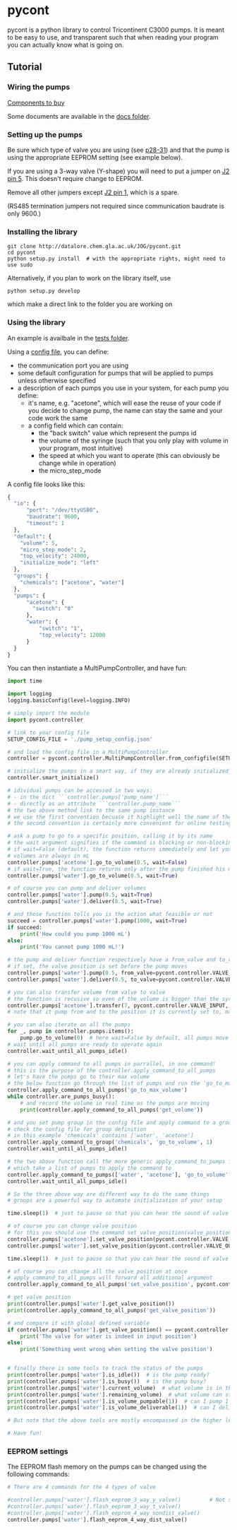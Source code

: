 # pycont

pycont is a python library to control Tricontinent C3000 pumps. It is meant to be easy to use, and transparent such that when reading your program you can actually know what is going on.

## Tutorial

### Wiring the pumps

[Components to buy](docs/useful_links.md)

Some documents are available in the [docs folder](docs).

### Setting up the pumps

Be sure which type of valve you are using (see [p28-31](docs/pumps/tricont%20software%20man.pdf)) and that the pump is using the appropriate EEPROM setting (see example below).

If you are using a 3-way valve (Y-shape) you will need to put a jumper on [J2 pin 5](docs/pumps/pumps_wiring.pdf). This doesn't require change to EEPROM.

Remove all other jumpers except [J2 pin 1](docs/pumps/pumps_wiring.pdf), which is a spare.

(RS485 termination jumpers not required since communication baudrate is only 9600.)


### Installing the library

```
git clone http://datalore.chem.gla.ac.uk/JOG/pycont.git
cd pycont
python setup.py install  # with the appropriate rights, might need to use sudo
```

Alternatively, if you plan to work on the library itself, use
```
python setup.py develop
```
which make a direct link to the folder you are working on

### Using the library

An example is availbale in the [tests folder](tests).

Using a [config file](tests/pump_setup_config.json), you can define:
- the communication port you are using
- some default configuration for pumps that will be applied to pumps unless otherwise specified
- a description of each pumps you use in your system, for each pump you define:
    - it's name, e.g. "acetone", which will ease the reuse of your code if you decide to change pump, the name can stay the same and your code work the same
    - a config field which can contain:
      - the "back switch" value which represent the pumps id
      - the volume of the syringe (such that you only play with volume in your program, most intuitive)
      - the speed at which you want to operate (this can obviously be change while in operation)
      - the micro_step_mode

A config file looks like this:
```python
{
  "io": {
      "port": "/dev/ttyUSB0",
      "baudrate": 9600,
      "timeout": 1
  },
  "default": {
    "volume": 5,
    "micro_step_mode": 2,
    "top_velocity": 24000,
    "initialize_mode": "left"
  },
  "groups": {
    "chemicals": ["acetone", "water"]
  },
  "pumps": {
      "acetone": {
        "switch": "0"
      },
      "water": {
          "switch": "1",
          "top_velocity": 12000
      }
  }
}
```

You can then instantiate a MultiPumpController, and have fun:

```python
import time

import logging
logging.basicConfig(level=logging.INFO)

# simply import the module
import pycont.controller

# link to your config file
SETUP_CONFIG_FILE = './pump_setup_config.json'

# and load the config file in a MultiPumpController
controller = pycont.controller.MultiPumpController.from_configfile(SETUP_CONFIG_FILE)

# initialize the pumps in a smart way, if they are already initialized we do not want to reinitialize them because they got back to zero position
controller.smart_initialize()

# idividual pumps can be accessed in two ways:
# - in the dict ```controller.pumps['pump_name']```
# - directly as an attribute ```controller.pump_name```
# the two above method link to the same pump instance
# we use the first convention becuase it highlight well the name of the pumps
# the second convention is certainly more convenient for online testing using ipython

# ask a pump to go to a specific position, calling it by its name
# the wait argument signifies if the command is blocking or non-blocking
# if wait=False (default), the function returns immediately and let you go on
# volumes are always in mL
controller.pumps['acetone'].go_to_volume(0.5, wait=False)
# if wait=True, the function returns only after the pump finished his move
controller.pumps['water'].go_to_volume(0.5, wait=True)

# of course you can pump and deliver volumes
controller.pumps['water'].pump(0.5, wait=True)
controller.pumps['water'].deliver(0.5, wait=True)

# and those function tells you is the action what feasible or not
succeed = controller.pumps['water'].pump(1000, wait=True)
if succeed:
    print('How could you pump 1000 mL')
else:
    print('You cannot pump 1000 mL!')

# the pump and deliver function respectively have a from_valve and to_valve argument
# if set, the valve position is set before the pump moves
controller.pumps['water'].pump(0.5, from_valve=pycont.controller.VALVE_INPUT, wait=True)
controller.pumps['water'].deliver(0.5, to_valve=pycont.controller.VALVE_OUTPUT, wait=True)

# you can also transfer volume from valve to valve
# the function is recusive so even of the volume is bigger than the syringe, it will iterate as many times as needed
controller.pumps['acetone'].transfer(7, pycont.controller.VALVE_INPUT, pycont.controller.VALVE_OUTPUT)  # this function is blocking, no wait argument
# note that it pump from and to the position it is currently set to, made it easy to leave a small volume in the pump if needed

# you can also iterate on all the pumps
for _, pump in controller.pumps.items():
    pump.go_to_volume(0)  # here wait=False by default, all pumps move in parrallel
# wait until all pumps are ready to operate again
controller.wait_until_all_pumps_idle()

# you can apply command to all pumps in parrallel, in one command!
# this is the purpose of the controller.apply_command_to_all_pumps
# let's have the pumps go to their max volume
# the below function go through the list of pumps and run the 'go_to_max_volume' function without argument
controller.apply_command_to_all_pumps('go_to_max_volume')
while controller.are_pumps_busy():
    # and record the volume in real time as the pumps are moving
    print(controller.apply_command_to_all_pumps('get_volume'))

# and you set pump group in the config file and apply command to a group of pumps
# check the config file for group definition
# in this example 'chemicals' contains ['water', 'acetone']
controller.apply_command_to_group('chemicals', 'go_to_volume', 1)
controller.wait_until_all_pumps_idle()

# the two above function call the more generic apply_command_to_pumps function
# which take a list of pumps to apply the command to
controller.apply_command_to_pumps(['water', 'acetone'], 'go_to_volume', 1.5)
controller.wait_until_all_pumps_idle()

# So the three above way are different way to do the same things
# groups are a powerful way to automate initialization of your setup

time.sleep(1)  # just to pause so that you can hear the sound of valve movements

# of course you can change valve position
# for this you should use the command set_valve_position(valve_position) using for valvle position the global variable define in pycont. They are VALVE_INPUT, VALVE_OUTPUT, VALVE_BYPASS, VALVE_EXTRA
controller.pumps['acetone'].set_valve_position(pycont.controller.VALVE_OUTPUT)
controller.pumps['water'].set_valve_position(pycont.controller.VALVE_OUTPUT)

time.sleep(1)  # just to pause so that you can hear the sound of valve movements

# of course you can change all the valve position at once
# apply_command_to_all_pumps will forward all additional argument
controller.apply_command_to_all_pumps('set_valve_position', pycont.controller.VALVE_INPUT)

# get valve position
print(controller.pumps['water'].get_valve_position())
print(controller.apply_command_to_all_pumps('get_valve_position'))

# and compare it with global defined variable
if controller.pumps['water'].get_valve_position() == pycont.controller.VALVE_INPUT:
    print('The valve for water is indeed in input position')
else:
    print('Something went wrong when setting the valve position')


# finally there is some tools to track the status of the pumps
print(controller.pumps['water'].is_idle())  # is the pump ready?
print(controller.pumps['water'].is_busy())  # is the pump busy?
print(controller.pumps['water'].current_volume)  # what volume is in the syringe, this is a direct reading from the pump position, we actually ask the pump!
print(controller.pumps['water'].remaining_volume)  # what volume can still be pump
print(controller.pumps['water'].is_volume_pumpable(1))  # can I pump 1 ml?
print(controller.pumps['water'].is_volume_deliverable(1))  # can I deliver 1 ml?

# But note that the above tools are mostly encompassed in the higher level functions such as controller.wait_until_all_pumps_idle() which check is_idle() for all pumps

# Have fun!
```

### EEPROM settings

The EEPROM flash memory on the pumps can be changed using the following commands:

```python
# There are 4 commands for the 4 types of valve

#controller.pumps['water'].flash_eeprom_3_way_y_valve()         # Not strictly necessary since a jumper pin will do the same thing regardless of EEPROM setting
#controller.pumps['water'].flash_eeprom_3_way_t_valve()
#controller.pumps['water'].flash_eeprom_4_way_nondist_valve()
controller.pumps['water'].flash_eeprom_4_way_dist_valve()
```
